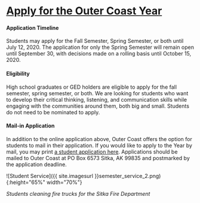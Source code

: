 # [Apply for the Outer Coast Year](https://fs29.formsite.com/Gd7elL/1rgug3ug6t/index.html)

#### Application Timeline

Students may apply for the Fall Semester, Spring Semester, or both until July 12, 2020. The application for only the Spring Semester will remain open until September 30, with decisions made on a rolling basis until October 15, 2020.

#### Eligibility

High school graduates or GED holders are eligible to apply for the fall semester, spring semester, or both. We are looking for students who want to develop their critical thinking, listening, and communication skills while engaging with the communities around them, both big and small. Students do not need to be nominated to apply. 

#### Mail-in Application

In addition to the online application above, Outer Coast offers the option for students to mail in their application. If you would like to apply to the Year by mail, you may print [a student application here](https://drive.google.com/file/d/1rWE8F6JuFHVH9Zik0gQ5BtSgMvO_jmfx/view?usp=sharing). Applications should be mailed to Outer Coast at PO Box 6573 Sitka, AK 99835 and postmarked by the application deadline.

<!-- This inserts the image -->
![Student Service]({{ site.imagesurl }}semester_service_2.png){:height="65%" width="70%"}

_Students cleaning fire trucks for the Sitka Fire Department_
